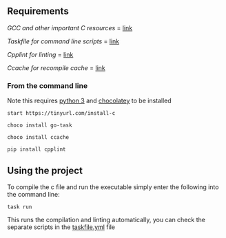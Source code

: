 ## Requirements

*GCC and other important C resources* = [link](https://installc.org/)

*Taskfile for command line scripts* = [link](https://taskfile.dev/installation/)

*Cpplint for linting* = [link](https://github.com/cpplint/cpplint?tab=readme-ov-file#installation)

*Ccache for recompile cache* = [link](https://ccache.dev/download.html)

### From the command line

Note this requires [python 3](https://www.python.org/downloads/) and [chocolatey](https://chocolatey.org/install) to be installed

    start https://tinyurl.com/install-c

    choco install go-task

    choco install ccache

    pip install cpplint

## Using the project

To compile the c file and run the executable simply enter the following into the command line:

    task run

This runs the compilation and linting automatically, you can check the separate scripts in the [taskfile.yml]("https://github.com/jakewdr/taskfile-cpplint-gcc-windows/blob/main/taskfile.yml") file
